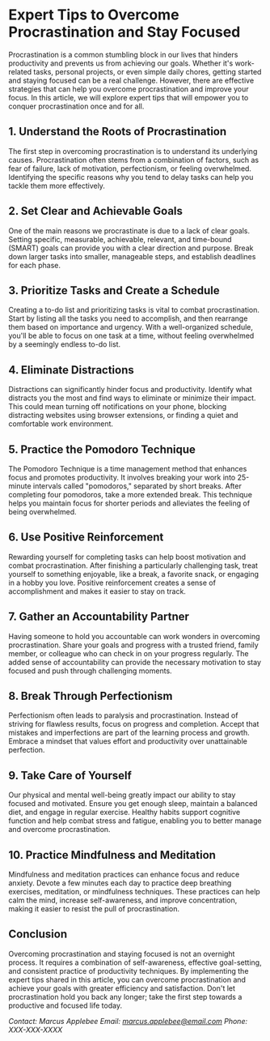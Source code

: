 # **Expert Tips to Overcome Procrastination and Stay Focused**

Procrastination is a common stumbling block in our lives that hinders productivity and prevents us from achieving our goals. Whether it's work-related tasks, personal projects, or even simple daily chores, getting started and staying focused can be a real challenge. However, there are effective strategies that can help you overcome procrastination and improve your focus. In this article, we will explore expert tips that will empower you to conquer procrastination once and for all.

## **1. Understand the Roots of Procrastination**
The first step in overcoming procrastination is to understand its underlying causes. Procrastination often stems from a combination of factors, such as fear of failure, lack of motivation, perfectionism, or feeling overwhelmed. Identifying the specific reasons why you tend to delay tasks can help you tackle them more effectively.

## **2. Set Clear and Achievable Goals**
One of the main reasons we procrastinate is due to a lack of clear goals. Setting specific, measurable, achievable, relevant, and time-bound (SMART) goals can provide you with a clear direction and purpose. Break down larger tasks into smaller, manageable steps, and establish deadlines for each phase.

## **3. Prioritize Tasks and Create a Schedule**
Creating a to-do list and prioritizing tasks is vital to combat procrastination. Start by listing all the tasks you need to accomplish, and then rearrange them based on importance and urgency. With a well-organized schedule, you'll be able to focus on one task at a time, without feeling overwhelmed by a seemingly endless to-do list.

## **4. Eliminate Distractions**
Distractions can significantly hinder focus and productivity. Identify what distracts you the most and find ways to eliminate or minimize their impact. This could mean turning off notifications on your phone, blocking distracting websites using browser extensions, or finding a quiet and comfortable work environment.

## **5. Practice the Pomodoro Technique**
The Pomodoro Technique is a time management method that enhances focus and promotes productivity. It involves breaking your work into 25-minute intervals called "pomodoros," separated by short breaks. After completing four pomodoros, take a more extended break. This technique helps you maintain focus for shorter periods and alleviates the feeling of being overwhelmed.

## **6. Use Positive Reinforcement**
Rewarding yourself for completing tasks can help boost motivation and combat procrastination. After finishing a particularly challenging task, treat yourself to something enjoyable, like a break, a favorite snack, or engaging in a hobby you love. Positive reinforcement creates a sense of accomplishment and makes it easier to stay on track.

## **7. Gather an Accountability Partner**
Having someone to hold you accountable can work wonders in overcoming procrastination. Share your goals and progress with a trusted friend, family member, or colleague who can check in on your progress regularly. The added sense of accountability can provide the necessary motivation to stay focused and push through challenging moments.

## **8. Break Through Perfectionism**
Perfectionism often leads to paralysis and procrastination. Instead of striving for flawless results, focus on progress and completion. Accept that mistakes and imperfections are part of the learning process and growth. Embrace a mindset that values effort and productivity over unattainable perfection.

## **9. Take Care of Yourself**
Our physical and mental well-being greatly impact our ability to stay focused and motivated. Ensure you get enough sleep, maintain a balanced diet, and engage in regular exercise. Healthy habits support cognitive function and help combat stress and fatigue, enabling you to better manage and overcome procrastination.

## **10. Practice Mindfulness and Meditation**
Mindfulness and meditation practices can enhance focus and reduce anxiety. Devote a few minutes each day to practice deep breathing exercises, meditation, or mindfulness techniques. These practices can help calm the mind, increase self-awareness, and improve concentration, making it easier to resist the pull of procrastination.

## **Conclusion**
Overcoming procrastination and staying focused is not an overnight process. It requires a combination of self-awareness, effective goal-setting, and consistent practice of productivity techniques. By implementing the expert tips shared in this article, you can overcome procrastination and achieve your goals with greater efficiency and satisfaction. Don't let procrastination hold you back any longer; take the first step towards a productive and focused life today.

*Contact:*
*Marcus Applebee*
*Email: marcus.applebee@email.com*
*Phone: XXX-XXX-XXXX*